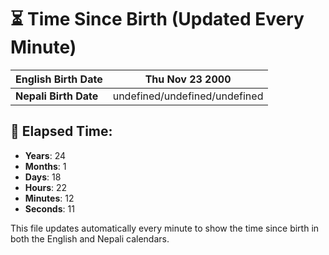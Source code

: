 # ⏳ Time Since Birth (Updated Every Minute)

| **English Birth Date** | Thu Nov 23 2000 |
|------------------------|-------------------------------------|
| **Nepali Birth Date**  | undefined/undefined/undefined                  |

## 📅 Elapsed Time:

- **Years**: 24
- **Months**: 1
- **Days**: 18
- **Hours**: 22
- **Minutes**: 12
- **Seconds**: 11

This file updates automatically every minute to show the time since birth in both the English and Nepali calendars.